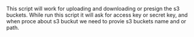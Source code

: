 This script will work for uploading and downloading or presign the s3 buckets.
While run this script it will ask for access key or secret key, and when proce about s3 buckut we need to provie s3 buckets name and or path.
